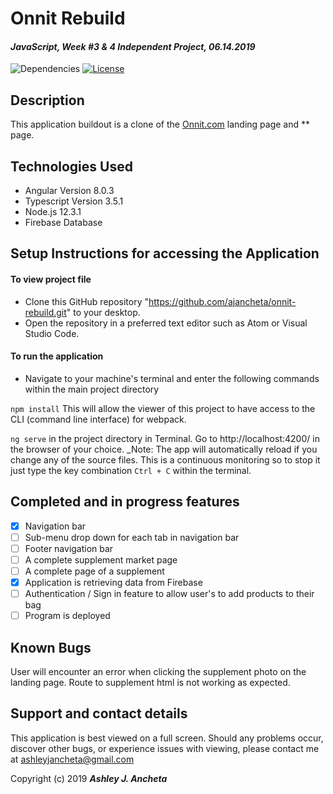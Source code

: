 # Onnit Rebuild

#### _JavaScript, Week #3 & 4 Independent Project, *06.14.2019*_

![Dependencies](https://img.shields.io/badge/dependencies-up%20to%20date-brightgreen.svg)
[![License](https://img.shields.io/badge/license-MIT-blue.svg)](https://opensource.org/licenses/MIT)

## Description
This application buildout is a clone of the [Onnit.com](https://www.onnit.com) landing page and ** page.


## Technologies Used

  * Angular Version 8.0.3
  * Typescript Version 3.5.1
  * Node.js 12.3.1
  * Firebase Database

## Setup Instructions for accessing the Application

#### To view project file
* Clone this GitHub repository "https://github.com/ajancheta/onnit-rebuild.git" to your desktop. 
* Open the repository in a preferred text editor such as Atom or Visual Studio Code.

#### To run the application
* Navigate to your machine's terminal and enter the following commands within the main project directory

`npm install` This will allow the viewer of this project to have access to the CLI (command line interface) for webpack.

`ng serve` in the project directory in Terminal. Go to http://localhost:4200/ in the browser of your choice. _Note: The app will automatically reload if you change any of the source files. This is a continuous monitoring so to stop it just type the key combination `Ctrl + C` within the terminal.

## Completed and in progress features

- [x] Navigation bar
- [ ]  Sub-menu drop down for each tab in navigation bar
- [ ] Footer navigation bar
- [ ] A complete supplement market page
- [ ] A complete page of a supplement 
- [x] Application is retrieving data from Firebase
- [ ] Authentication / Sign in feature to allow user's to add products to their bag
- [ ] Program is deployed

## Known Bugs
User will encounter an error when clicking the supplement photo on the landing page. Route to supplement html is not working as expected.

## Support and contact details
This application is best viewed on a full screen. Should any problems occur, discover other bugs, or experience issues with viewing, please contact me at ashleyjancheta@gmail.com

Copyright (c) 2019 **_Ashley J. Ancheta_**